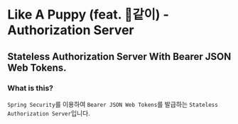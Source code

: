 # Like A Puppy (feat. 🐶같이) - Authorization Server

## Stateless Authorization Server With Bearer JSON Web Tokens.

### What is this?

`Spring Security`를 이용하여 `Bearer JSON Web Tokens`를 발급하는 `Stateless Authorization Server`입니다.
